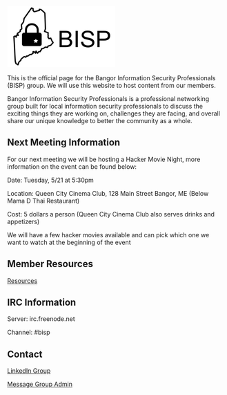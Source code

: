 <img src="images/bisp_logo.png" height="140px" width="250px">

This is the official page for the Bangor Information Security Professionals (BISP) group. We will use this website to host content from our members. 

Bangor Information Security Professionals is a professional networking group built for local information security professionals to discuss the exciting things they are working on, challenges they are facing, and overall share our unique knowledge to better the community as a whole.

## Next Meeting Information
For our next meeting we will be hosting a Hacker Movie Night, more information on the event can be found below: 

Date: Tuesday, 5/21 at 5:30pm

Location: Queen City Cinema Club, 128 Main Street Bangor, ME (Below Mama D Thai Restaurant)

Cost: 5 dollars a person (Queen City Cinema Club also serves drinks and appetizers) 

We will have a few hacker movies available and can pick which one we want to watch at the beginning of the event

## Member Resources
[Resources](https://github.com/bangorinfosec/bangorinfosec.github.io/tree/master/resources)

## IRC Information 

Server: irc.freenode.net

Channel: #bisp

## Contact
[LinkedIn Group](https://www.linkedin.com/groups/7054424)

[Message Group Admin](mailto:cory[dot]cavanagh[at]gmail[dot]com) 
